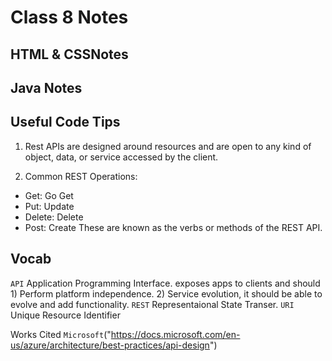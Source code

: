 # Class 8 Notes
## HTML & CSSNotes 

  
## Java Notes 


## Useful Code Tips
1. Rest APIs are designed around resources and are open to any kind of object, data, or service accessed by the client.

1. Common REST Operations: 
  - Get: Go Get
  - Put: Update
  - Delete: Delete
  - Post: Create
  These are known as the verbs or methods of the REST API. 

## Vocab
`API` Application Programming Interface. exposes apps to clients and should 1) Perform platform independence. 2) Service evolution, it should be able to evolve and add functionality. 
`REST` Representaional State Transer. 
`URI` Unique Resource Identifier

Works Cited `Microsoft`("https://docs.microsoft.com/en-us/azure/architecture/best-practices/api-design")